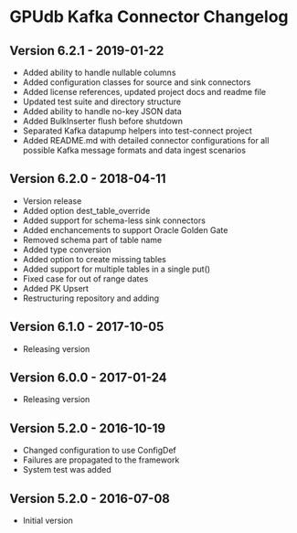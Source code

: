 GPUdb Kafka Connector Changelog
===============================

Version 6.2.1 - 2019-01-22
--------------------------

-   Added ability to handle nullable columns
-   Added configuration classes for source and sink connectors
-   Added license references, updated project docs and readme file
-   Updated test suite and directory structure
-   Added ability to handle no-key JSON data
-   Added BulkInserter flush before shutdown
-   Separated Kafka datapump helpers into test-connect project
-   Added README.md with detailed connector configurations for all 
possible Kafka message formats and data ingest scenarios

Version 6.2.0 - 2018-04-11
--------------------------

-   Version release
-   Added option dest_table_override
-   Added support for schema-less sink connectors
-   Added enchancements to support Oracle Golden Gate
-   Removed schema part of table name
-   Added type conversion
-   Added option to create missing tables
-   Added support for multiple tables in a single put()
-   Fixed case for out of range dates
-   Added PK Upsert
-   Restructuring repository and adding 

Version 6.1.0 - 2017-10-05
--------------------------

-   Releasing version

Version 6.0.0 - 2017-01-24
--------------------------

-   Releasing version

Version 5.2.0 - 2016-10-19
--------------------------

-   Changed configuration to use ConfigDef
-   Failures are propagated to the framework
-   System test was added

Version 5.2.0 - 2016-07-08
--------------------------

-   Initial version
